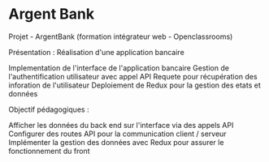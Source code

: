# Argent Bank

Projet - ArgentBank (formation intégrateur web - Openclassrooms)

Présentation : Réalisation d'une application bancaire

Implementation de l'interface de l'application bancaire
Gestion de l'authentification utilisateur avec appel API
Requete pour récupération des inforation de l'utilisateur
Deploiement de Redux pour la gestion des etats et données 



Objectif pédagogiques :

Afficher les données du back end sur l'interface via des appels API
Configurer des routes API pour la communication client / serveur
Implémenter la gestion des données avec Redux pour assurer le fonctionnement du front
